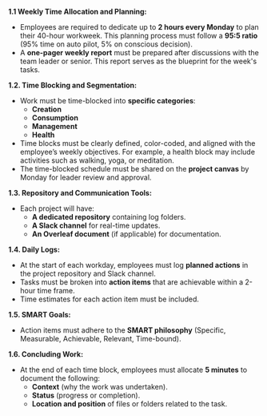 **1.1 Weekly Time Allocation and Planning:**

- Employees are required to dedicate up to **2 hours every Monday** to plan their 40-hour workweek. This planning process must follow a **95:5 ratio** (95% time on auto pilot, 5% on conscious decision).
- A **one-pager weekly report** must be prepared after discussions with the team leader or senior. This report serves as the blueprint for the week's tasks.

**1.2. Time Blocking and Segmentation:**

- Work must be time-blocked into **specific categories**:
    - **Creation**
    - **Consumption**
    - **Management**
    - **Health**
- Time blocks must be clearly defined, color-coded, and aligned with the employee’s weekly objectives. For example, a health block may include activities such as walking, yoga, or meditation.
- The time-blocked schedule must be shared on the **project canvas** by Monday for leader review and approval.

**1.3. Repository and Communication Tools:**

- Each project will have:
    - **A dedicated repository** containing log folders.
    - **A Slack channel** for real-time updates.
    - **An Overleaf document** (if applicable) for documentation.

**1.4. Daily Logs:**

- At the start of each workday, employees must log **planned actions** in the project repository and Slack channel.
- Tasks must be broken into **action items** that are achievable within a 2-hour time frame.
- Time estimates for each action item must be included.

**1.5. SMART Goals:**

- Action items must adhere to the **SMART philosophy** (Specific, Measurable, Achievable, Relevant, Time-bound).

**1.6. Concluding Work:**

- At the end of each time block, employees must allocate **5 minutes** to document the following:
    - **Context** (why the work was undertaken).
    - **Status** (progress or completion).
    - **Location and position** of files or folders related to the task.